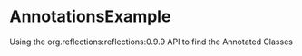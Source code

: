 AnnotationsExample
==================

Using the org.reflections:reflections:0.9.9 API to find the Annotated Classes  
